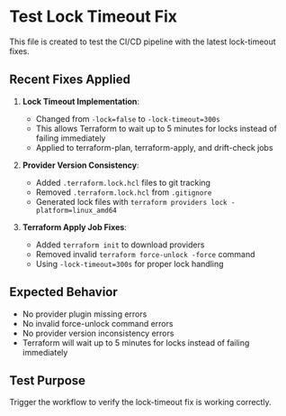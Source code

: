 # Test Lock Timeout Fix

This file is created to test the CI/CD pipeline with the latest lock-timeout fixes.

## Recent Fixes Applied

1. **Lock Timeout Implementation**:
   - Changed from `-lock=false` to `-lock-timeout=300s`
   - This allows Terraform to wait up to 5 minutes for locks instead of failing immediately
   - Applied to terraform-plan, terraform-apply, and drift-check jobs

2. **Provider Version Consistency**:
   - Added `.terraform.lock.hcl` files to git tracking
   - Removed `.terraform.lock.hcl` from `.gitignore`
   - Generated lock files with `terraform providers lock -platform=linux_amd64`

3. **Terraform Apply Job Fixes**:
   - Added `terraform init` to download providers
   - Removed invalid `terraform force-unlock -force` command
   - Using `-lock-timeout=300s` for proper lock handling

## Expected Behavior
- No provider plugin missing errors
- No invalid force-unlock command errors
- No provider version inconsistency errors
- Terraform will wait up to 5 minutes for locks instead of failing immediately

## Test Purpose
Trigger the workflow to verify the lock-timeout fix is working correctly. 